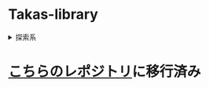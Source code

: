 # Takas-library

<details><summary>探索系</summary><div>

>[幅優先探索](https://github.com/Taka0007/Takas-library/blob/main/bps.md)
</div></details>


# [こちらのレポジトリ](https://github.com/Taka0007/Main/tree/main/zzzzzzz-My-library)に移行済み
